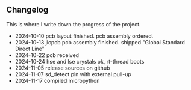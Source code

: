 ## Changelog
This is where I write down the progress of the project.

- 2024-10-10 pcb layout finished. pcb assembly ordered.
- 2024-10-13 jlcpcb pcb assembly finished. shipped "Global Standard Direct Line"
- 2024-10-22 pcb received
- 2024-10-24 hse and lse crystals ok, rt-thread boots
- 2024-11-05 release sources on github
- 2024-11-07 sd_detect pin with external pull-up
- 2024-11-17 compiled micropython
